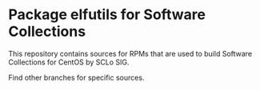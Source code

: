 # Package elfutils for Software Collections

This repository contains sources for RPMs that are used
to build Software Collections for CentOS by SCLo SIG.

Find other branches for specific sources.
